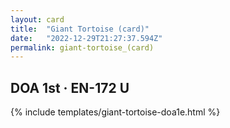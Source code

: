```yaml
---
layout: card
title:  "Giant Tortoise (card)"
date:   "2022-12-29T21:27:37.594Z"
permalink: giant-tortoise_(card)
---
```


## DOA 1st &middot; EN-172 U

{% include templates/giant-tortoise-doa1e.html %}
